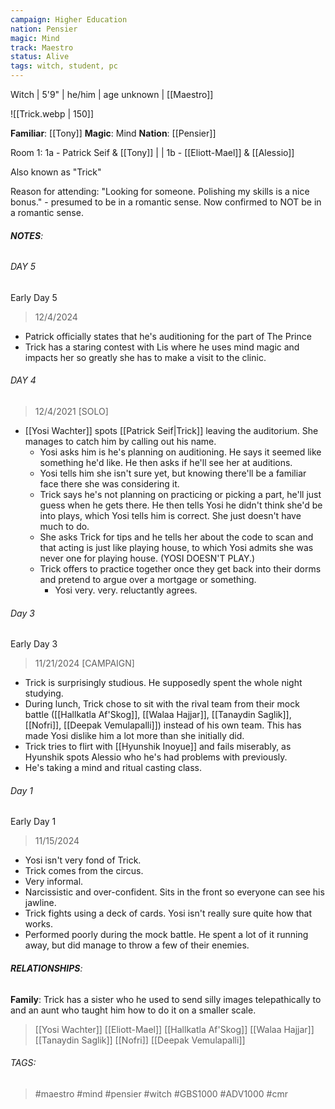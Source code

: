 ```yaml
---
campaign: Higher Education
nation: Pensier
magic: Mind
track: Maestro
status: Alive
tags: witch, student, pc
---
```

Witch | 5'9" | he/him | age unknown | [[Maestro]]

![[Trick.webp | 150]]

**Familiar**: [[Tony]]
**Magic**: Mind
**Nation**: [[Pensier]]

Room 1: 1a - Patrick Seif & [[Tony]] | | 1b - [[Eliott-Mael]] & [[Alessio]]

Also known as "Trick"

Reason for attending: "Looking for someone. Polishing my skills is a nice bonus." - presumed to be in a romantic sense. Now confirmed to NOT be in a romantic sense. 
###### **NOTES**: 

###### DAY 5
Early Day 5
> 12/4/2024

- Patrick officially states that he's auditioning for the part of The Prince
- Trick has a staring contest with Lis where he uses mind magic and impacts her so greatly she has to make a visit to the clinic. 

###### DAY 4
> 12/4/2021 [SOLO]

- [[Yosi Wachter]] spots [[Patrick Seif|Trick]] leaving the auditorium. She manages to catch him by calling out his name.
	- Yosi asks him is he's planning on auditioning. He says it seemed like something he'd like. He then asks if he'll see her at auditions. 
	- Yosi tells him she isn't sure yet, but knowing there'll be a familiar face there she was considering it. 
	- Trick says he's not planning on practicing or picking a part, he'll just guess when he gets there. He then tells Yosi he didn't think she'd be into plays, which Yosi tells him is correct. She just doesn't have much to do.
	- She asks Trick for tips and he tells her about the code to scan and that acting is just like playing house, to which Yosi admits she was never one for playing house. (YOSI DOESN'T PLAY.)
	- Trick offers to practice together once they get back into their dorms and pretend to argue over a mortgage or something. 
		- Yosi very. very. reluctantly agrees. 
###### Day 3
Early Day 3 
>11/21/2024 [CAMPAIGN]

- Trick is surprisingly studious. He supposedly spent the whole night studying. 
- During lunch, Trick chose to sit with the rival team from their mock battle ([[Hallkatla Af'Skog]], [[Walaa Hajjar]], [[Tanaydin Saglik]], [[Nofri]], [[Deepak Vemulapalli]]) instead of his own team. This has made Yosi dislike him a lot more than she initially did. 
- Trick tries to flirt with [[Hyunshik Inoyue]] and fails miserably, as Hyunshik spots Alessio who he's had problems with previously. 
- He's taking a mind and ritual casting class. 

###### Day 1
Early Day 1
> 11/15/2024

- Yosi isn't very fond of Trick. 
- Trick comes from the circus. 
- Very informal.
- Narcissistic and over-confident. Sits in the front so everyone can see his jawline. 
- Trick fights using a deck of cards. Yosi isn't really sure quite how that works. 
- Performed poorly during the mock battle. He spent a lot of it running away, but did manage to throw a few of their enemies.

###### **RELATIONSHIPS**: 
**Family**: Trick has a sister who he used to send silly images telepathically to and an aunt who taught him how to do it on a smaller scale. 

> [[Yosi Wachter]]
> [[Eliott-Mael]]
> [[Hallkatla Af'Skog]]
> [[Walaa Hajjar]]
> [[Tanaydin Saglik]]
> [[Nofri]]
> [[Deepak Vemulapalli]]
###### TAGS: 
> #maestro #mind #pensier #witch #GBS1000 #ADV1000 #cmr
